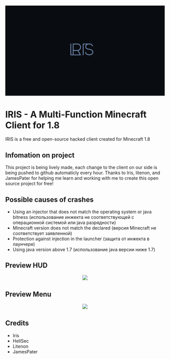 <p align="center"><img src="https://github.com/rpie/IRIS-Client/raw/main/iris.png"></p>

# IRIS - A Multi-Function Minecraft Client for 1.8
  IRIS is a free and open-source hacked client created for Minecraft 1.8

## Infomation on project
  This project is being lively made, each change to the client on our side is being pushed to github automaticly every hour.
  Thanks to Iris, litenon, and JamesPater for helping me learn and working with me to create this open source project for free!

## Possible causes of crashes
  - Using an injector that does not match the operating system or java bitness (использование инжекта не соответствующей с операционной системой или java разрядности)
  - Minecraft version does not match the declared (версия Minecraft не соответствует заявленной)
  - Protection against injection in the launcher (защита от инжекта в лаунчере)
  - Using java version above 1.7 (использование java версии ниже 1.7)
  
## Preview HUD
<p align="center"><img src="https://i.imgur.com/Lzah8BM.png"></p>

## Preview Menu
<p align="center"><img src="https://i.imgur.com/ndSPffT.png"></p>


## Credits
  - Iris
  - HellSec
  - Litenon
  - JamesPater
